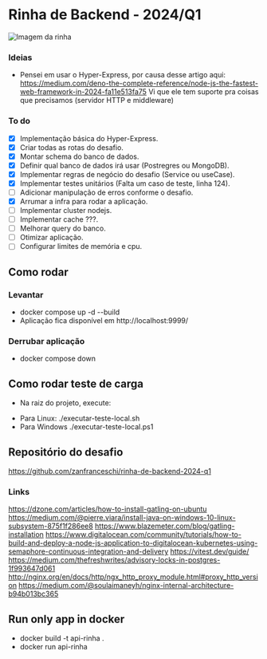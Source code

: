 # Rinha de Backend - 2024/Q1

![Imagem da rinha](https://raw.githubusercontent.com/zanfranceschi/rinha-de-backend-2024-q1/main/misc/arte.jpg)

### Ideias

- Pensei em usar o Hyper-Express, por causa desse artigo aqui:
  https://medium.com/deno-the-complete-reference/node-js-the-fastest-web-framework-in-2024-fa11e513fa75
  Vi que ele tem suporte pra coisas que precisamos (servidor HTTP e middleware)

### To do

- [x] Implementação básica do Hyper-Express.
- [x] Criar todas as rotas do desafio.
- [x] Montar schema do banco de dados.
- [x] Definir qual banco de dados irá usar (Postregres ou MongoDB).
- [x] Implementar regras de negócio do desafio (Service ou useCase).
- [x] Implementar testes unitários (Falta um caso de teste, linha 124).
- [ ] Adicionar manipulação de erros conforme o desafio.
- [x] Arrumar a infra para rodar a aplicação.
- [ ] Implementar cluster nodejs.
- [ ] Implementar cache ???.
- [ ] Melhorar query do banco.
- [ ] Otimizar aplicação.
- [ ] Configurar limites de memória e cpu.

## Como rodar

### Levantar

- docker compose up -d --build
- Aplicação fica disponível em http://localhost:9999/

### Derrubar aplicação

- docker compose down

## Como rodar teste de carga
- Na raiz do projeto, execute:
* Para Linux: ./executar-teste-local.sh
* Para Windows ./executar-teste-local.ps1

## Repositório do desafio

https://github.com/zanfranceschi/rinha-de-backend-2024-q1

### Links

https://dzone.com/articles/how-to-install-gatling-on-ubuntu
https://medium.com/@pierre.viara/install-java-on-windows-10-linux-subsystem-875f1f286ee8
https://www.blazemeter.com/blog/gatling-installation
https://www.digitalocean.com/community/tutorials/how-to-build-and-deploy-a-node-js-application-to-digitalocean-kubernetes-using-semaphore-continuous-integration-and-delivery
https://vitest.dev/guide/
https://medium.com/thefreshwrites/advisory-locks-in-postgres-1f993647d061
http://nginx.org/en/docs/http/ngx_http_proxy_module.html#proxy_http_version
https://medium.com/@soulaimaneyh/nginx-internal-architecture-b94b013bc365


## Run only app in docker
- docker build -t api-rinha .
- docker run api-rinha